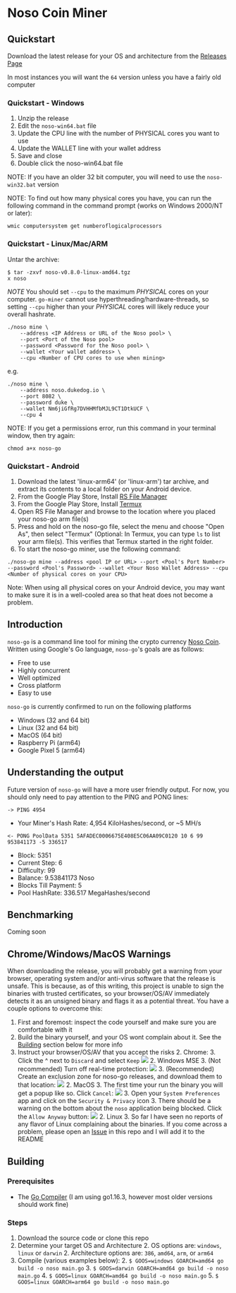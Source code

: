 # Noso Coin Miner

## Quickstart

Download the latest release for your OS and architecture from the [Releases Page](https://github.com/leviable/noso-go-releases/releases)

In most instances you will want the `64` version unless you have a fairly old computer

### Quickstart - Windows

1. Unzip the release
2. Edit the `noso-win64.bat` file
3. Update the CPU line with the number of PHYSICAL cores you want to use
4. Update the WALLET line with your wallet address
5. Save and close
6. Double click the noso-win64.bat file 

NOTE: If you have an older 32 bit computer, you will need to use the `noso-win32.bat` version

NOTE: To find out how many physical cores you have, you can run the following command in the command prompt (works on Windows 2000/NT or later):
```
wmic computersystem get numberoflogicalprocessors 
```

### Quickstart - Linux/Mac/ARM
Untar the archive:

```
$ tar -zxvf noso-v0.8.0-linux-amd64.tgz
x noso
```

*NOTE* You should set `--cpu` to the maximum *PHYSICAL* cores on your computer. `go-miner` cannot use hyperthreading/hardware-threads, so setting `--cpu` higher than your *PHYSICAL* cores will likely reduce your overall hashrate.

```
./noso mine \
    --address <IP Address or URL of the Noso pool> \
    --port <Port of the Noso pool>
	--password <Password for the Noso pool> \
    --wallet <Your wallet address> \
    --cpu <Number of CPU cores to use when mining>
```

e.g.

```
./noso mine \
    --address noso.dukedog.io \
    --port 8082 \
	--password duke \
    --wallet Nm6jiGfRg7DVHHMfbMJL9CT1DtkUCF \
    --cpu 4          
```

NOTE: If you get a permissions error, run this command in your terminal window, then try again:
```
chmod a+x noso-go
```

### Quickstart - Android

1. Download the latest 'linux-arm64' (or 'linux-arm') tar archive, and extract its contents to a local folder on your Android device.
2. From the Google Play Store, Install [RS File Manager](https://play.google.com/store/apps/details?id=com.rs.explorer.filemanager)
3. From the Google Play Store, Install [Termux](https://play.google.com/store/apps/details?id=com.termux)
4. Open RS File Manager and browse to the location where you placed your noso-go arm file(s)
5. Press and hold on the noso-go file, select the menu and choose "Open As", then select "Termux" (Optional: In Termux, you can type ```ls``` to list your arm file(s). This verifies that Termux started in the right folder.
6. To start the noso-go miner, use the following command:
```
./noso-go mine --address <pool IP or URL> --port <Pool's Port Number> --password <Pool's Password> --wallet <Your Noso Wallet Address> --cpu <Number of physical cores on your CPU>
```

Note: When using all physical cores on your Android device, you may want to make sure it is in a well-cooled area so that heat does not become a problem.

## Introduction
`noso-go` is a command line tool for mining the crypto currency [Noso Coin](https://nosocoin.com/). Written using Google's Go language, `noso-go`'s goals are as follows:

* Free to use
* Highly concurrent
* Well optimized
* Cross platform
* Easy to use

`noso-go` is currently confirmed to run on the following platforms

* Windows (32 and 64 bit)
* Linux (32 and 64 bit)
* MacOS (64 bit)
* Raspberry Pi (arm64)
* Google Pixel 5 (arm64)

## Understanding the output

Future version of `noso-go` will have a more user friendly output. For now, you should only need to pay attention to the PING and PONG lines:

```
-> PING 4954
```

* Your Miner's Hash Rate: 4,954 KiloHashes/second, or ~5 MH/s

```
<- PONG PoolData 5351 5AFADEC0006675E408E5C06AA09C0120 10 6 99 953841173 -5 336517
```

* Block: 5351
* Current Step: 6
* Difficulty: 99
* Balance: 9.53841173 Noso
* Blocks Till Payment: 5
* Pool HashRate: 336.517 MegaHashes/second

## Benchmarking

Coming soon

## Chrome/Windows/MacOS Warnings

When downloading the release, you will probably get a warning from your browser, operating system and/or anti-virus software that the release is unsafe. This is because, as of this writing, this project is unable to sign the binaries with trusted certificates, so your browser/OS/AV immediately detects it as an unsigned binary and flags it as a potential threat. You have a couple options to overcome this:

1. First and foremost: inspect the code yourself and make sure you are comfortable with it
1. Build the binary yourself, and your OS wont complain about it. See the [Building](#Building) section below for more info
1. Instruct your browser/OS/AV that you accept the risks
	2. Chrome:
		3. Click the ^ next to `Discard` and select `Keep` ![](images/chrome-keep.png)
	2. Windows MSE
		3. (Not recommended) Turn off real-time protection: ![](images/mse-real-time.png)
		3. (Recommended) Create an exclusion zone for noso-go releases, and download them to that location: ![](images/mse-excluded-locations.png)
	2. MacOS
		3. The first time your run the binary you will get a popup like so. Click `Cancel`: ![](images/mac-1-popup.png)
		3. Open your `System Preferences` app and click on the `Security & Privacy` icon
		3. There should be a warning on the bottom about the `noso` application being blocked. Click the `Allow Anyway` button: ![](images/mac-2-allow-anyways.png)
	2. Linux
		3. So far I have seen no reports of any flavor of Linux complaining about the binaries. If you come across a problem, please open an [Issue](https://github.com/leviable/noso-go/issues) in this repo and I will add it to the README

## Building

### Prerequisites

* The [Go Compiler](https://golang.org/dl/) (I am using go1.16.3, however most older versions should work fine)

### Steps

1. Download the source code or clone this repo
1. Determine your target OS and Architecture
	2. OS options are: `windows`, `linux` or `darwin`
	2. Architecture options are: `386`, `amd64`, `arm`, or `arm64`
1. Compile (various examples below):
	2. ```$ GOOS=windows GOARCH=amd64 go build -o noso main.go```
	3. ```$ GOOS=darwin GOARCH=amd64 go build -o noso main.go```
	4. ```$ GOOS=linux GOARCH=amd64 go build -o noso main.go```
	5. ```$ GOOS=linux GOARCH=arm64 go build -o noso main.go```